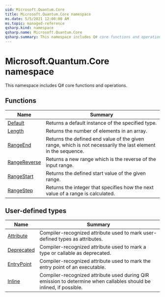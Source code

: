 ```yaml
---
uid: Microsoft.Quantum.Core
title: Microsoft.Quantum.Core namespace
ms.date: 5/5/2021 12:00:00 AM
ms.topic: managed-reference
qsharp.kind: namespace
qsharp.name: Microsoft.Quantum.Core
qsharp.summary: This namespace includes Q# core functions and operations.
---
```


# Microsoft.Quantum.Core namespace

This namespace includes Q# core functions and operations.


<!-- summaries -->


## Functions

| Name | Summary |
|------|---------|
|[Default](xref:Microsoft.Quantum.Core.Default) |Returns a default instance of the specified type. |
|[Length](xref:Microsoft.Quantum.Core.Length) |Returns the number of elements in an array. |
|[RangeEnd](xref:Microsoft.Quantum.Core.RangeEnd) |Returns the defined end value of the given range, which is not necessarily the last element in the sequence. |
|[RangeReverse](xref:Microsoft.Quantum.Core.RangeReverse) |Returns a new range which is the reverse of the input range. |
|[RangeStart](xref:Microsoft.Quantum.Core.RangeStart) |Returns the defined start value of the given range. |
|[RangeStep](xref:Microsoft.Quantum.Core.RangeStep) |Returns the integer that specifies how the next value of a range is calculated. |

## User-defined types

| Name | Summary |
|------|---------|
|[Attribute](xref:Microsoft.Quantum.Core.Attribute) |Compiler-recognized attribute used to mark user-defined types as attributes. |
|[Deprecated](xref:Microsoft.Quantum.Core.Deprecated) |Compiler-recognized attribute used to mark a type or callable as deprecated. |
|[EntryPoint](xref:Microsoft.Quantum.Core.EntryPoint) |Compiler-recognized attribute used to mark the entry point of an executable. |
|[Inline](xref:Microsoft.Quantum.Core.Inline) |Compiler-recognized attribute used during QIR emission to determine when callables should be inlined, if possible. |
<!-- /summaries -->
